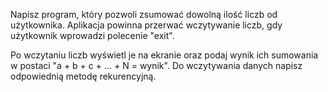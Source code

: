 Napisz program, który pozwoli zsumować dowolną ilość liczb od użytkownika. Aplikacja powinna przerwać wczytywanie liczb, gdy użytkownik wprowadzi polecenie "exit".

Po wczytaniu liczb wyświetl je na ekranie oraz podaj wynik ich sumowania w postaci "a + b + c + ... + N = wynik". Do wczytywania danych napisz odpowiednią metodę rekurencyjną.
